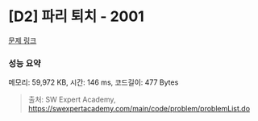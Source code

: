 # [D2] 파리 퇴치 - 2001 

[문제 링크](https://swexpertacademy.com/main/code/problem/problemDetail.do?contestProbId=AV5PzOCKAigDFAUq) 

### 성능 요약

메모리: 59,972 KB, 시간: 146 ms, 코드길이: 477 Bytes



> 출처: SW Expert Academy, https://swexpertacademy.com/main/code/problem/problemList.do